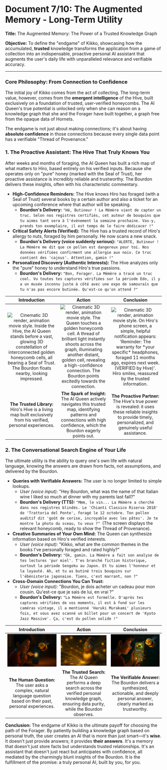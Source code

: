 # Document 7/10: The Augmented Memory - Long-Term Utility

**Title:** The Augmented Memory: The Power of a Trusted Knowledge Graph

**Objective:** To define the "endgame" of Kikko, showcasing how the accumulated, **trusted** knowledge transforms the application from a game of collection into an indispensable, proactive personal AI assistant that augments the user's daily life with unparalleled relevance and verifiable accuracy.

---

### **Core Philosophy: From Connection to Confidence**

The initial joy of Kikko comes from the act of collecting. The long-term value, however, comes from the **emergent intelligence** of the Hive, built exclusively on a foundation of trusted, user-verified honeycombs. The AI Queen's true potential is unlocked only when she can reason on a knowledge graph that she and the Forager have built together, a graph free from the opaque data of Hornets.

The endgame is not just about making connections; it's about having **absolute confidence** in those connections because every single data point has a verifiable "Thread of Provenance."

### **1. The Proactive Assistant: The Hive That Truly Knows You**

After weeks and months of foraging, the AI Queen has built a rich map of what matters to Hiro, based entirely on his verified inputs. Because she operates only on "pure" honey (marked with the Seal of Trust), her proactive assistance is incredibly reliable and trustworthy. The Bourdon delivers these insights, often with his characteristic commentary.

*   **High-Confidence Reminders:** The Hive knows Hiro has foraged (with a Seal of Trust) several books by a certain author and also a ticket for an upcoming conference where that author will be speaking.
    *   **Bourdon's Delivery:** `"Hé, Butineur ! La Mémère vient de capter un truc. Selon nos registres certifiés, cet auteur de bouquins que tu aimes tant sera à l'événement la semaine prochaine. Vas-y, prends ton exemplaire, il est temps de le faire dédicacer !"`
*   **Critical Safety Alerts (Verified):** The Hive has a trusted record of Hiro's allergy to nuts, foraged by him personally. He now scans a new snack.
    *   **Bourdon's Delivery (voice suddenly serious):** `"ALERTE, Butineur ! La Mémère me dit que ce pollen est dangereux pour toi. Nos données vérifiées confirment une allergie aux noix. Ce truc contient des 'cajous'. Attention, gamin !"`
*   **Personalized Discovery (Authentic Interests):** The Hive analyzes only the "pure" honey to understand Hiro's true passions.
    *   **Bourdon's Delivery:** `"Bon, Forager. La Mémère a tracé un truc cool. Vu toutes tes captures vérifiées sur la période Edo, il y a un musée inconnu juste à côté avec une expo de samouraïs que tu n'as pas encore butinée. Qu'est-ce qu'on attend ?"`

| Introduction | Action | Conclusion |
| :---: | :---: | :---: |
| <img src="illustrations/lt_intro.png" alt="Cinematic 3D render, animation movie style. Inside the Hive, the AI Queen stands before a vast, glowing 3D constellation of interconnected golden honeycomb cells, all bearing a Seal of Trust. The Bourdon floats nearby, looking impressed."> | <img src="illustrations/lt_action.png" alt="Cinematic 3D render, animation movie style. The Queen touches a golden honeycomb cell. A thread of brilliant light instantly shoots across the graph, illuminating another distant, golden cell, revealing a high-confidence connection. The Bourdon points excitedly towards the connection."> | <img src="illustrations/lt_conclusion.png" alt="Cinematic 3D render, animation movie style. On Hiro's phone screen, a simple, helpful notification appears: 'Reminder: The warranty for *your specific* headphones, foraged 11 months ago, expires next week. (VERIFIED by Hive)'. Hiro smiles, reassured by the trusted information."> |
| **The Trusted Library:** Hiro's Hive is a living map built exclusively from his verified, personal experiences. | **The Spark of Insight:** The AI Queen actively navigates this trusted map, identifying patterns and connections with high confidence, which the Bourdon eagerly points out. | **The Proactive Partner:** The Hive's true power is revealed: it uses these reliable insights to provide timely, personalized, and genuinely useful assistance. |

### **2. The Conversational Search Engine of Your Life**

The ultimate utility is the ability to query one's own life with natural language, knowing the answers are drawn from facts, not assumptions, and delivered by the Bourdon.

*   **Queries with Verifiable Answers:** The user is no longer limited to simple lookups.
    *   *User (voice input):* "Hey Bourdon, what was the name of that Italian wine I liked so much at dinner with my parents last fall?"
    *   **Bourdon's Delivery (TTS):** `"Mmm, le vin... La Mémère a cherché dans nos registres blindés. Le 'Chianti Classico Riserva 2018' de 'Trattoria del Ponte', foragé le 12 octobre. Ton pollen auditif dit 'goût de cerise, incroyable avec les pâtes'. Je te montre la photo du sceau, tu veux ?" `(The screen displays the relevant honeycomb, ready to show the Thread of Provenance).
*   **Creative Summaries of Your Own Mind:** The Queen can synthesize information based on Hiro's verified interests.
    *   *User (voice input):* "Kikko, what are the common themes in the books I've personally foraged and rated highly?"
    *   **Bourdon's Delivery:** `"Ok, gamin. La Mémère a fait son analyse de tes lectures 'pur miel'. T'es branché fiction historique, surtout la période Sengoku au Japon. Et tu aimes l'honneur et la loyauté. Ah, et tu as butiné trois bouquins sur l'ébénisterie japonaise. Tiens, c'est marrant, non ?"`
*   **Cross-Domain Connections You Can Trust:**
    *   *User (voice input):* "Bourdon, je dois acheter un cadeau pour mon cousin. Qu'est-ce que je sais de lui, en vrai ?"
    *   **Bourdon's Delivery:** `"La Mémère est formelle. D'après tes captures vérifiées de vos moments, il est à fond sur les caméras vintage, il a mentionné 'Haruki Murakami' plusieurs fois, et vous avez scanné un billet pour un concert de 'Kyoto Jazz Massive'. Ça, c'est du pollen solide !"`

| Introduction | Action | Conclusion |
| :---: | :---: | :---: |
| <img src="illustrations/query_intro.png" alt="Cinematic 3D render, animation movie style. Hiro speaks to his phone with a thoughtful expression. A glowing soundwave travels from him to the Hive icon. The Bourdon hovers nearby, listening intently."> | <img src="illustrations/query_action.png" alt="Cinematic 3D render, animation movie style. Inside the Hive, the AI Queen rapidly searches across the pure, golden knowledge graph, ignoring any grayed-out 'Hornet' cells. Threads of light trace paths between only trusted, verified honeycomb cells. The Bourdon gives a confident nod."> | <img src="illustrations/query_conclusion.png" alt="Cinematic 3D render, animation movie style. On Hiro's phone screen, the Bourdon presents a beautiful, concise answer using data cards. Each card displays a summary of the memory and a small, glowing 'Seal of Trust' icon. Hiro looks pleased."> |
| **The Human Question:** The user asks a complex, natural language question based on their past, personal experiences. | **The Trusted Search:** The AI Queen performs a deep search across the verified personal knowledge graph, ensuring data purity, while the Bourdon observes. | **The Verifiable Answer:** The Bourdon delivers a synthesized, actionable, and deeply personal answer, clearly marked as trustworthy. |

**Conclusion:**
The endgame of Kikko is the ultimate payoff for choosing the path of the Forager. By patiently building a knowledge graph based on personal truth, the user creates an AI that is more than just smart—it's **wise**. It doesn't just provide answers; it provides **their answers**. It's a memory that doesn't just store facts but understands trusted relationships. It's an assistant that doesn't just react but anticipates with confidence, all mediated by the charmingly blunt insights of the Bourdon. It is the fulfillment of the promise: a truly personal AI, built by you, for you.